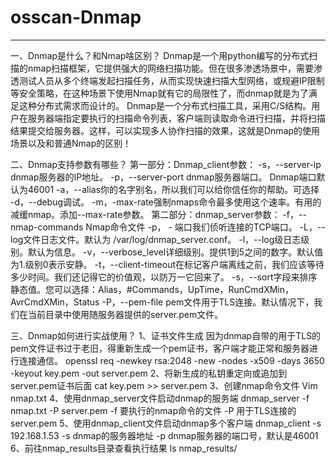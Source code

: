 # osscan-Dnmap
---

一、Dnmap是什么？和Nmap啥区别？ Dnmap是一个用python编写的分布式扫描的nmap扫描框架，它提供强大的网络扫描功能。但在很多渗透场景中，需要渗透测试人员从多个终端发起扫描任务，从而实现快速扫描大型网络，或规避IP限制等安全策略，在这种场景下使用Nmap就有它的局限性了，而dnmap就是为了满足这种分布式需求而设计的。 Dnmap是一个分布式扫描工具，采用C/S结构。用户在服务器端指定要执行的扫描命令列表，客户端则读取命令进行扫描，并将扫描结果提交给服务器。这样，可以实现多人协作扫描的效果，这就是Dnmap的使用场景以及和普通Nmap的区别！

 二、Dnmap支持参数有哪些？ 第一部分：Dnmap_client参数： -s，--server-ip dnmap服务器的IP地址。 -p，--server-port dnmap服务器端口。 Dnmap端口默认为46001 -a，--alias你的名字别名，所以我们可以给你信任你的帮助。可选择 -d，--debug调试。 -m，-max-rate强制nmaps命令最多使用这个速率。有用的减缓nmap。添加--max-rate参数。 第二部分：dnmap_server参数： -f，--nmap-commands Nmap命令文件 -p， - 端口我们侦听连接的TCP端口。 -L，--log文件日志文件。默认为 /var/log/dnmap_server.conf。 -l，--log级日志级别。默认为信息。 -v，--verbose_level详细级别。提供1到5之间的数字。默认值为1.级别0表示安静。 -t，--client-timeout在标记客户端离线之前，我们应该等待多少时间。我们还记得它的价值观，以防万一它回来了。 -s，--sort字段来排序静态值。您可以选择：Alias，#Commands，UpTime，RunCmdXMin，AvrCmdXMin，Status -P，--pem-file pem文件用于TLS连接。默认情况下，我们在当前目录中使用随服务器提供的server.pem文件。

 三、Dnmap如何进行实战使用？ 1、证书文件生成 因为dnmap自带的用于TLS的pem文件证书过于老旧，得重新生成一个pem证书，客户端才能正常和服务器进行连接通信。 openssl req -newkey rsa:2048 -new -nodes -x509 -days 3650 -keyout key.pem -out server.pem 2、将新生成的私钥重定向或追加到server.pem证书后面 cat key.pem >> server.pem 3、创建nmap命令文件 Vim nmap.txt 4、使用dnmap_server文件启动dnmap的服务端 dnmap_server -f nmap.txt -P server.pem -f 要执行的nmap命令的文件 -P 用于TLS连接的server.pem 5、使用dnmap_client文件启动dnmap多个客户端 dnmap_client -s 192.168.1.53 -s dnmap的服务器地址 -p dnmap服务器的端口号，默认是46001 6、前往nmap_results目录查看执行结果 ls nmap_results/

